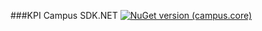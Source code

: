 ###KPI Campus SDK.NET 
[![NuGet version (campus.core)](https://img.shields.io/nuget/v/campus.sdk.svg?style=flat-square)](https://www.nuget.org/packages/campus.sdk/)
